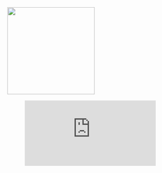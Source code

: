 <img src="https://media.discordapp.net/attachments/1055919462668304416/1126017953889001512/Screenshot_20230705-071238.png" width="200" height="200">
<figure><embed src="https://wakatime.com/share/@xn/cf19605a-6d6e-4d2e-817c-7003fa48de2a.svg"></embed></figure>